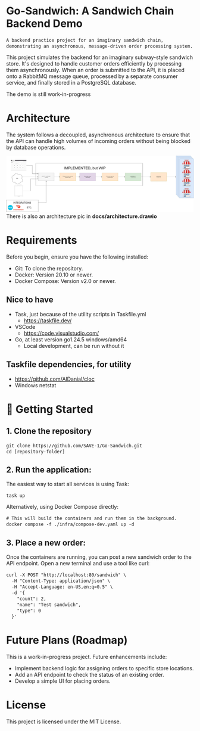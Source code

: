 
# Go-Sandwich: A Sandwich Chain Backend Demo
    A backend practice project for an imaginary sandwich chain, demonstrating an asynchronous, message-driven order processing system.

This project simulates the backend for an imaginary subway-style sandwich store. It's designed to handle customer orders efficiently by processing them asynchronously. When an order is submitted to the API, it is placed onto a RabbitMQ message queue, processed by a separate consumer service, and finally stored in a PostgreSQL database.

The demo is still work-in-progress

# Architecture
The system follows a decoupled, asynchronous architecture to ensure that the API can handle high volumes of incoming orders without being blocked by database operations.

![Architecture](./docs/img/architecture.jpg)
There is also an architecture pic in **docs/architecture.drawio**

# Requirements
Before you begin, ensure you have the following installed:
- Git: To clone the repository.
- Docker: Version 20.10 or newer.
- Docker Compose: Version v2.0 or newer.

## Nice to have
- Task, just because of the utility scripts in Taskfile.yml
    - https://taskfile.dev/
- VSCode
    - https://code.visualstudio.com/
- Go, at least version go1.24.5 windows/amd64
    - Local development, can be run without it

## Taskfile dependencies, for utility
- https://github.com/AlDanial/cloc
- Windows netstat

# 🚀 Getting Started
## 1. Clone the repository
```
git clone https://github.com/SAVE-1/Go-Sandwich.git
cd [repository-folder]
```

## 2. Run the application:
The easiest way to start all services is using Task:
```
task up
```

Alternatively, using Docker Compose directly:
```
# This will build the containers and run them in the background.
docker compose -f ./infra/compose-dev.yaml up -d
```

## 3. Place a new order:
Once the containers are running, you can post a new sandwich order to the API endpoint. Open a new terminal and use a tool like curl:
```
curl -X POST "http://localhost:80/sandwich" \
  -H "Content-Type: application/json" \
  -H "Accept-Language: en-US,en;q=0.5" \
  -d '{
    "count": 2,
    "name": "Test sandwich",
    "type": 0
  }'
```

# Future Plans (Roadmap)
This is a work-in-progress project. Future enhancements include:
- Implement backend logic for assigning orders to specific store locations.
- Add an API endpoint to check the status of an existing order.
- Develop a simple UI for placing orders.

# License
This project is licensed under the MIT License.
